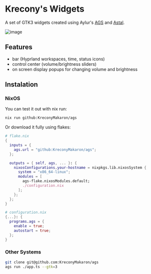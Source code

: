 # Krecony's Widgets
A set of GTK3 widgets created using Aylur's [AGS](https://aylur.github.io/ags/) and [Astal](https://aylur.github.io/astal/).

![image](https://github.com/user-attachments/assets/2dc44037-db8f-47d3-97f3-42f15c8c1724)

## Features
- bar (Hyprland workspaces, time, status icons)
- control center (volume/brightness sliders)
- on screen display popups for changing volume and brightness

## Instalation
### NixOS
You can test it out with nix run:
```bash
nix run github:KreconyMakaron/ags
```

Or download it fully using flakes:
```nix
# flake.nix
{
  inputs = {
    ags.url = "github:KreconyMakaron/ags";
  };

  outputs = { self, ags, ... }: {
    nixosConfigurations.your-hostname = nixpkgs.lib.nixosSystem {
      system = "x86_64-linux";
      modules = [
        ags-flake.nixosModules.default;
        ./configuration.nix
      ];
    };
  };
}

# configuration.nix
{...}: {
  programs.ags = {
    enable = true;
    autostart = true;
  };
}
```

### Other Systems
```bash
git clone git@github.com:KreconyMakaron/ags
ags run ./app.ts --gtk=3
```

